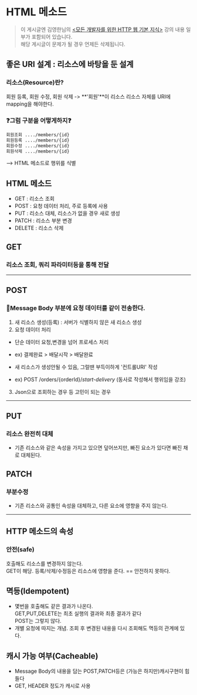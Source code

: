 # HTML 메소드

> 이 게시글엔 김영한님의 [<모든 개발자를 위한 HTTP 웹 기본 지식>](https://www.inflearn.com/course/http-%EC%9B%B9-%EB%84%A4%ED%8A%B8%EC%9B%8C%ED%81%AC)  강의 내용 일부가 포함되어 있습니다.   
> 해당 게시글이 문제가 될 경우 언제든 삭제됩니다.

## 좋은 URI 설계 : 리소스에 바탕을 둔 설계

### 리소스(Resource)란?
회원 등록, 회원 수정, 회원 삭제 -> **'회원'**이 리소스
리소스 자체를 URI에 mapping을 해야한다.


### ❓그럼 구분을 어떻게하지❓
``` HTML
회원조회 ..../members/{id}
회원등록 ..../members/{id}
회원수정 ..../members/{id}
회원삭제 ..../members/{id}
```
--> HTML 메소드로 행위를 식별

## HTML 메소드
 - GET : 리소스 조회
 - POST : 요청 데이터 처리, 주로 등록에 사용
 - PUT : 리소스 대체, 리소스가 없을 경우 새로 생성
 - PATCH : 리소스 부분 변경
 - DELETE : 리소스 삭제

## GET

### 리소스 조회, 쿼리 파라미터등을 통해 전달

<hr />

 ## POST
 ### 🚀Message Body 부분에 요청 데이터를 같이 전송한다.

 1. 새 리소스 생성(등록) : 서버가 식별하지 않은 새 리소스 생성
 2. 요청 데이터 처리
  - 단순 데이터 요청,변경을 넘어 프로세스 처리
   + ex) 결제완료 > 배달시작 > 배달완료
  - 새 리소스가 생성안될 수 있음, 그럴땐 부득이하게 '컨트롤URI' 작성
   + ex) POST /orders/{orderId}/*start-delivery* (동사로 작성해서 행위임을 강조)
 3. Json으로 조회하는 경우 등 고민이 되는 경우

 <hr/>

 ## PUT

 ### 리소스 **완전히** 대체
 - 기존 리소스와 같은 속성을 가지고 있으면 덮어쓰지만, 빠진 요소가 있다면 빠진 채로 대체된다.

 ## PATCH
 ### 부분수정
  - 기존 리소스와 공통인 속성을 대체하고, 다른 요소에 영향을 주지 않는다.

  <hr />

  ## HTTP 메소드의 속성

  ### 안전(safe)
  호출해도 리소스를 변경하지 않는다.   
  GET이 해당. 등록/삭제/수정등은 리소스에 영향을 준다. == 안전하지 못하다.

  ## 멱등(Idempotent)
  - 몇번을 호출해도 같은 결과가 나온다.   
   GET,PUT,DELETE는 최초 실행의 결과와 최종 결과가 같다   
   POST는 그렇지 않다.
  - 개별 요청에 따지는 개념. 조회 후 변경된 내용을 다시 조회해도 멱등의 관계에 있다.

  ## 캐시 가능 여부(Cacheable) 
  - Message Body의 내용을 담는 POST,PATCH등은 (가능은 하지만)캐시구현이 힘들다
  - GET, HEADER 정도가 캐시로 사용